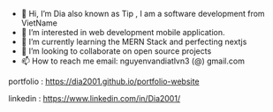 - 👋 Hi, I’m Dia also known as Tip , I am a software development from VietName
- 👀 I’m interested in web development mobile application.
- 🌱 I’m currently learning the MERN Stack and perfecting nextjs
- 💞️ I’m looking to collaborate on open source projects
- 📫 How to reach me email:      nguyenvandiatlvn3 (@) gmail.com       

<!---
BreadcrumbsNVDiaDev/BreadcrumbsNVDiaDev is a ✨ special ✨ repository because its `README.md` (this file) appears on your GitHub profile.
You can click the Preview link to take a look at your changes.
--->
portfolio : https://dia2001.github.io/portfolio-website

linkedin : https://www.linkedin.com/in/Dia2001/
